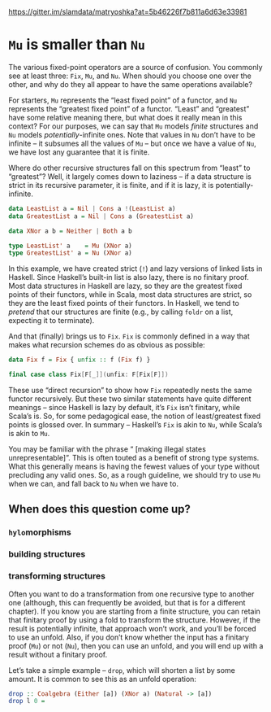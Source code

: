 https://gitter.im/slamdata/matryoshka?at=5b46226f7b811a6d63e33981

# `Mu` is smaller than `Nu`

The various fixed-point operators are a source of confusion. You commonly see at least three: `Fix`, `Mu`, and `Nu`. When should you choose one over the other, and why do they all appear to have the same operations available?

For starters, `Mu` represents the “least fixed point” of a functor, and `Nu` represents the “greatest fixed point” of a functor. “Least” and “greatest” have some relative meaning there, but what does it really mean in this context? For our purposes, we can say that `Mu` models _finite_ structures and `Nu` models _potentially_-infinite ones. Note that values in `Nu` don’t have to be infinite – it subsumes all the values of `Mu` – but once we have a value of `Nu`, we have lost any guarantee that it is finite.

Where do other recursive structures fall on this spectrum from “least” to “greatest”? Well, it largely comes down to laziness – if a data structure is strict in its recursive parameter, it is finite, and if it is lazy, it is potentially-infinite.

```haskell
data LeastList a = Nil | Cons a !(LeastList a)
data GreatestList a = Nil | Cons a (GreatestList a)

data XNor a b = Neither | Both a b

type LeastList' a    = Mu (XNor a)
type GreatestList' a = Nu (XNor a)
```

In this example, we have created strict (`!`) and lazy versions of linked lists in Haskell. Since Haskell’s built-in list is also lazy, there is no finitary proof. Most data structures in Haskell are lazy, so they are the greatest fixed points of their functors, while in Scala, most data structures are strict, so they are the least fixed points of their functors. In Haskell, we tend to _pretend_ that our structures are finite (e.g., by calling `foldr` on a list, expecting it to terminate).

And that (finally) brings us to `Fix`. `Fix` is commonly defined in a way that makes what recursion schemes do as obvious as possible:

```haskell
data Fix f = Fix { unfix :: f (Fix f) }
```

```scala
final case class Fix[F[_]](unfix: F[Fix[F]])
```

These use “direct recursion” to show how `Fix` repeatedly nests the same functor recursively. But these two similar statements have quite different meanings – since Haskell is lazy by default, it’s `Fix` isn’t finitary, while Scala’s is. So, for some pedagogical ease, the notion of least/greatest fixed points is glossed over. In summary – Haskell’s `Fix` is akin to `Nu`, while Scala’s is akin to `Mu`.

You may be familiar with the phrase “ [making illegal states unrepresentable]”. This is often touted as a benefit of strong type systems. What this generally means is having the fewest values of your type without precluding any valid ones. So, as a rough guideline, we should try to use `Mu` when we can, and fall back to `Nu` when we have to.

## When does this question come up?

### `hylo`morphisms

### building structures

### transforming structures

Often you want to do a transformation from one recursive type to another one (although, this can frequently be avoided, but that is for a different chapter). If you know you are starting from a finite structure, you can retain that finitary proof by using a fold to transform the structure. However, if the result is potentially infinite, that approach won’t work, and you’ll be forced to use an unfold. Also, if you don’t know whether the input has a finitary proof (`Mu`) or not (`Nu`), then you can use an unfold, and you will end up with a result without a finitary proof.

Let’s take a simple example – `drop`, which will shorten a list by some amount. It is common to see this as an unfold operation:
```haskell
drop :: Coalgebra (Either [a]) (XNor a) (Natural -> [a])
drop l 0 = 
```
